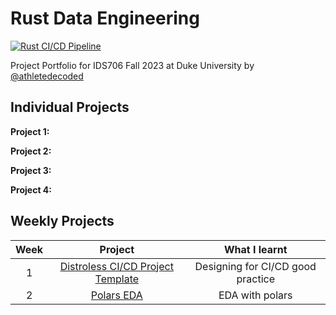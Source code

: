 # Rust Data Engineering

[![Rust CI/CD Pipeline](https://github.com/nogibjj/athletedecoded_data_engineering/actions/workflows/CICD.yml/badge.svg)](https://github.com/nogibjj/athletedecoded_data_engineering/actions/workflows/CICD.yml)

Project Portfolio for IDS706 Fall 2023 at Duke University by [@athletedecoded](https://github.com/athletedecoded)

## Individual Projects

**Project 1:** 

**Project 2:** 

**Project 3:** 

**Project 4:** 


## Weekly Projects

| Week  | Project                            | What I learnt                         |
|:---:  |:-------------:                      |:----:                                 |
| 1    | [Distroless CI/CD Project Template](https://github.com/athletedecoded/rust-distro-cicd)   | Designing for CI/CD good practice |
| 2    | [Polars EDA](./polars-eda)   | EDA with polars |
